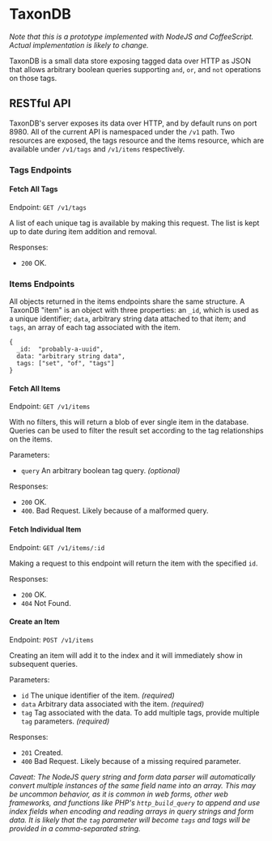 
# TaxonDB

_Note that this is a prototype implemented with NodeJS and CoffeeScript. Actual implementation is likely to change._

TaxonDB is a small data store exposing tagged data over HTTP as JSON that allows arbitrary boolean queries supporting `and`, `or`, and `not` operations on those tags.

## RESTful API

TaxonDB's server exposes its data over HTTP, and by default runs on port 8980. All of the current API is namespaced under the `/v1` path. Two resources are exposed, the tags resource and the items resource, which are available under `/v1/tags` and `/v1/items` respectively.

### Tags Endpoints

#### Fetch All Tags

Endpoint: `GET /v1/tags`

A list of each unique tag is available by making this request. The list is kept up to date during item addition and removal.

Responses:

* `200` OK.

### Items Endpoints

All objects returned in the items endpoints share the same structure. A TaxonDB "item" is an object with three properties: an `_id`, which is used as a unique identifier; `data`, arbitrary string data attached to that item; and `tags`, an array of each tag associated with the item.

    {
      _id:  "probably-a-uuid",
      data: "arbitrary string data",
      tags: ["set", "of", "tags"]
    }

#### Fetch All Items

Endpoint: `GET /v1/items`

With no filters, this will return a blob of ever single item in the database. Queries can be used to filter the result set according to the tag relationships on the items.

Parameters:

* `query` An arbitrary boolean tag query. _(optional)_

Responses:

* `200` OK.
* `400`. Bad Request. Likely because of a malformed query.

#### Fetch Individual Item

Endpoint: `GET /v1/items/:id`

Making a request to this endpoint will return the item with the specified `id`.

Responses:

* `200` OK.
* `404` Not Found.

#### Create an Item

Endpoint: `POST /v1/items`

Creating an item will add it to the index and it will immediately show in subsequent queries.

Parameters:

* `id` The unique identifier of the item. _(required)_
* `data` Arbitrary data associated with the item. _(required)_
* `tag` Tag associated with the data. To add multiple tags, provide multiple `tag` parameters. _(required)_

Responses:

* `201` Created.
* `400` Bad Request. Likely because of a missing required parameter.

_Caveat: The NodeJS query string and form data parser will automatically convert multiple instances of the same field name into an array. This may be uncommon behavior, as it is common in web forms, other web frameworks, and functions like PHP's `http_build_query` to append and use index fields when encoding and reading arrays in query strings and form data. It is likely that the `tag` parameter will become `tags` and tags will be provided in a comma-separated string._
